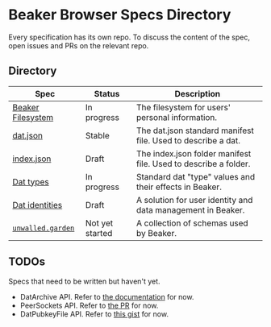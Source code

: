 # Beaker Browser Specs Directory

Every specification has its own repo.
To discuss the content of the spec, open issues and PRs on the relevant repo.

## Directory

|Spec|Status|Description|
|-|-|-|
|[Beaker Filesystem](https://github.com/beakerbrowser/beaker-fs-spec)|In progress|The filesystem for users' personal information.|
|[dat.json](https://github.com/datprotocol/dat.json)|Stable|The dat.json standard manifest file. Used to describe a dat.|
|[index.json](https://github.com/beakerbrowser/index-json-spec)|Draft|The index.json folder manifest file. Used to describe a folder.|
|[Dat types](https://github.com/beakerbrowser/dat-types-spec)|In progress|Standard dat "type" values and their effects in Beaker.|
|[Dat identities](https://github.com/beakerbrowser/dat-identities-spec)|Draft|A solution for user identity and data management in Beaker.|
|[`unwalled.garden`](https://github.com/beakerbrowser/unwalled.garden)|Not yet started|A collection of schemas used by Beaker.|

## TODOs

Specs that need to be written but haven't yet.

 - DatArchive API. Refer to [the documentation](https://beakerbrowser.com/docs/apis/dat) for now.
 - PeerSockets API. Refer to [the PR](https://github.com/beakerbrowser/beaker-core/pull/6) for now.
 - DatPubkeyFile API. Refer to [this gist](https://gist.github.com/pfrazee/e4a9d1bdd095564991b5b75a5fe49bd7) for now.
